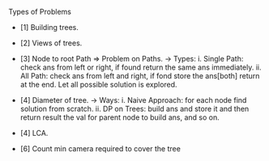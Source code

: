 Types of Problems

- [1] Building trees.
- [2] Views of trees.
- [3] Node to root Path
  => Problem on Paths.
  -> Types:
  i. Single Path: check ans from left or right, if found return the same ans immediately.
  ii. All Path: check ans from left and right, if fond store the ans[both] return at the end. Let all possible solution is explored.

- [4] Diameter of tree.
  -> Ways:
  i. Naive Approach: for each node find solution from scratch.
  ii. DP on Trees: build ans and store it and then return result the val for parent node to build ans, and so on.

- [4] LCA.
- [6] Count min camera required to cover the tree
